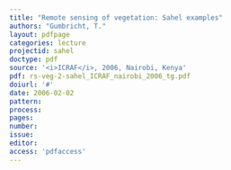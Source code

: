 ```yaml
---
title: "Remote sensing of vegetation: Sahel examples"
authors: "Gumbricht, T."
layout: pdfpage
categories: lecture
projectid: sahel
doctype: pdf
source: '<i>ICRAF</i>, 2006, Nairobi, Kenya'
pdf: rs-veg-2-sahel_ICRAF_nairobi_2006_tg.pdf
doiurl: '#'
date: 2006-02-02
pattern:
process:
pages:
number:
issue:
editor:
access: 'pdfaccess'
---
```

